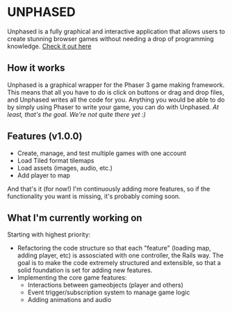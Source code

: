 # UNPHASED

Unphased is a fully graphical and interactive application that allows users to create stunning browser games without needing a drop of programming knowledge. [Check it out here](https://phaser-game-maker.herokuapp.com)

## How it works

Unphased is a graphical wrapper for the Phaser 3 game making framework. This means that all you have to do is click on buttons or drag and drop files, and Unphased writes all the code for you.
Anything you would be able to do by simply using Phaser to write your game, you can do with Unphased.
*At least, that's the goal. We're not quite there yet :)*

## Features (v1.0.0)

- Create, manage, and test multiple games with one account
- Load Tiled format tilemaps
- Load assets (images, audio, etc.)
- Add player to map

And that's it (for now!)
I'm continuously adding more features, so if the functionality you want is missing, it's probably coming soon.

## What I'm currently working on

Starting with highest priority:

- Refactoring the code structure so that each "feature" (loading map, adding player, etc) is assosciated with one controller, the Rails way. The goal is to make the code extremely structured and extensible, so that a solid foundation is set for adding new features.
- Implementing the core game features:
  - Interactions between gameobjects (player and others)
  - Event trigger/subscription system to manage game logic
  - Adding animations and audio
